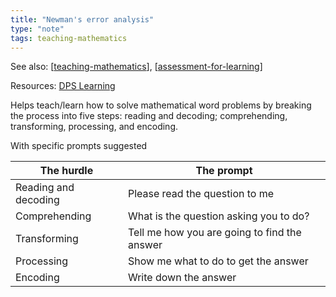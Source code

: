 ```yaml
---
title: "Newman's error analysis"
type: "note"
tags: teaching-mathematics
---
```


See also: [[teaching-mathematics]], [[assessment-for-learning]]

Resources: [DPS Learning](http://www.daceyvillepslearning.com/understanding-newmans-error-analysis.html)

Helps teach/learn how to solve mathematical word problems by breaking the process into five steps: reading and decoding; comprehending, transforming, processing, and encoding.

With specific prompts suggested

| The hurdle | The prompt |
| --- | --- |
| Reading and decoding | Please read the question to me |
| Comprehending | What is the question asking you to do? |
| Transforming | Tell me how you are going to find the answer |
| Processing | Show me what to do to get the answer |
| Encoding | Write down the answer  |


[//begin]: # "Autogenerated link references for markdown compatibility"
[teaching-mathematics]: teaching-mathematics "Teaching Mathematics"
[assessment-for-learning]: ../Assessment/assessment-for-learning "Assessment for learning"
[//end]: # "Autogenerated link references"